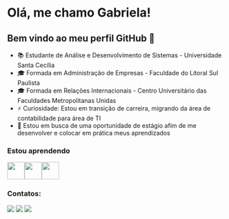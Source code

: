 # Olá, me chamo Gabriela! 

## Bem vindo ao meu perfil GitHub 👋

<ul>
  <li>📚 Estudante de Análise e Desenvolvimento de Sistemas - Universidade Santa Cecília</li>
  <li>🎓 Formada em Administração de Empresas - Faculdade do Litoral Sul Paulista </li>
  <li>🎓 Formada em Relações Internacionais - Centro Universitário das Faculdades Metropolitanas Unidas
  <li>⚡ Curiosidade: Estou em transição de carreira, migrando da área de contabilidade para área de TI
  <li>🤝 Estou em busca de uma oportunidade de estágio afim de me desenvolver e colocar em prática meus aprendizados
</ul>

### Estou aprendendo

<img src="https://upload.wikimedia.org/wikipedia/commons/thumb/9/99/Unofficial_JavaScript_logo_2.svg/2048px-Unofficial_JavaScript_logo_2.svg.png" width="40" height="40"/><img src="https://www.w3.org/html/logo/downloads/HTML5_Badge_512.png" width="40" height="40"/><img src="https://logospng.org/download/css-3/logo-css-3-2048.png" width="40" height="40"/>

### Contatos:

<div>
<a href="https://instagram.com/_gmenneses" target="_blank"><img src="https://img.shields.io/badge/-Instagram-%23E4405F?style=for-the-badge&logo=instagram&logoColor=white" target="_blank"></a>
<a href="https://www.linkedin.com/in/gmenneses" target="_blank"><img src="https://img.shields.io/badge/-LinkedIn-%230077B5?style=for-the-badge&logo=linkedin&logoColor=white" target="_blank"></a>
<a href = "mailto:contato@seu-usuário-aqui"><img src="https://img.shields.io/badge/Gmail-D14836?style=for-the-badge&logo=gmail&logoColor=white" target="_blank"></a>
</div>

